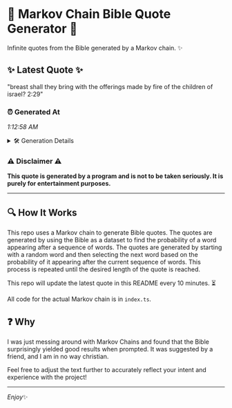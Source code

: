 # 📖 Markov Chain Bible Quote Generator 📖

Infinite quotes from the Bible generated by a Markov chain. ✨

## ✨ Latest Quote ✨
"breast shall they bring with the offerings made by fire of the children of israel? 2:29"

### ⏰ Generated At
*1:12:58 AM*

<details>
    <summary>🛠️ Generation Details</summary>
    <p>
        <strong>🌱 Seed:</strong> breast<br>
        <strong>🔄 Iterations:</strong> 15<br>
        <strong>📜 Context History:</strong><br>[ breast ]: shall<br>[ breast, shall ]: they<br>[ breast, shall, they ]: bring<br>[ breast, shall, they, bring ]: with<br>[ breast, shall, they, bring, with ]: the<br>[ breast, shall, they, bring, with, the ]: offerings<br>[ shall, they, bring, with, the, offerings ]: made<br>[ they, bring, with, the, offerings, made ]: by<br>[ bring, with, the, offerings, made, by ]: fire<br>[ with, the, offerings, made, by, fire ]: of<br>[ the, offerings, made, by, fire, of ]: the<br>[ offerings, made, by, fire, of, the ]: children<br>[ made, by, fire, of, the, children ]: of<br>[ by, fire, of, the, children, of ]: israel?<br>[ fire, of, the, children, of, israel? ]: 2:29<br>
    </p>
</details>

### ⚠️ Disclaimer ⚠️
**This quote is generated by a program and is not to be taken seriously. It is purely for entertainment purposes.**

---

## 🔍 How It Works

This repo uses a Markov chain to generate Bible quotes. The quotes are generated by using the Bible as a dataset to find the probability of a word appearing after a sequence of words. The quotes are generated by starting with a random word and then selecting the next word based on the probability of it appearing after the current sequence of words. This process is repeated until the desired length of the quote is reached.

This repo will update the latest quote in this README every 10 minutes. ⏳

All code for the actual Markov chain is in `index.ts`.

## ❓ Why

I was just messing around with Markov Chains and found that the Bible surprisingly yielded good results when prompted. 
It was suggested by a friend, and I am in no way christian.

Feel free to adjust the text further to accurately reflect your intent and experience with the project!

---

*Enjoy*✨
